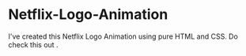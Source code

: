 # Netflix-Logo-Animation
I've created this Netflix Logo Animation using pure HTML and CSS. Do check this out .
